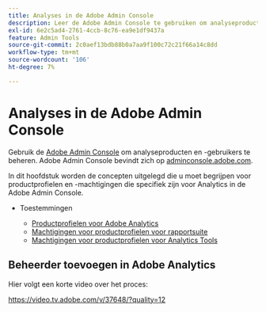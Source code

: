 ```yaml
---
title: Analyses in de Adobe Admin Console
description: Leer de Adobe Admin Console te gebruiken om analyseproducten en -gebruikers te beheren.
exl-id: 6e2c5ad4-2761-4ccb-8c76-ea9e1df9437a
feature: Admin Tools
source-git-commit: 2c0aef13bdb88b0a7aa9f100c72c21f66a14c8dd
workflow-type: tm+mt
source-wordcount: '106'
ht-degree: 7%

---
```


# Analyses in de Adobe Admin Console

Gebruik de [Adobe Admin Console](https://helpx.adobe.com/nl/enterprise/using/admin-console.html) om analyseproducten en -gebruikers te beheren. Adobe Admin Console bevindt zich op [adminconsole.adobe.com](https://adminconsole.adobe.com/).

In dit hoofdstuk worden de concepten uitgelegd die u moet begrijpen voor productprofielen en -machtigingen die specifiek zijn voor Analytics in de Adobe Admin Console.

* Toestemmingen

   * [Productprofielen voor Adobe Analytics](/help/admin/admin-console/permissions/product-profile.md)
   * [Machtigingen voor productprofielen voor rapportsuite](/help/admin/admin-console/permissions/report-suite-tools.md)
   * [Machtigingen voor productprofielen voor Analytics Tools](/help/admin/admin-console/permissions/analytics-tools.md)

## Beheerder toevoegen in Adobe Analytics

Hier volgt een korte video over het proces:

https://video.tv.adobe.com/v/37648/?quality=12
